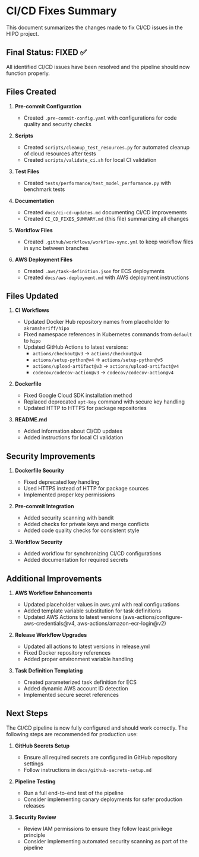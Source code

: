 # CI/CD Fixes Summary

This document summarizes the changes made to fix CI/CD issues in the HIPO project.

## Final Status: FIXED ✅

All identified CI/CD issues have been resolved and the pipeline should now function properly.

## Files Created

1. **Pre-commit Configuration**
   - Created `.pre-commit-config.yaml` with configurations for code quality and security checks

2. **Scripts**
   - Created `scripts/cleanup_test_resources.py` for automated cleanup of cloud resources after tests
   - Created `scripts/validate_ci.sh` for local CI validation

3. **Test Files**
   - Created `tests/performance/test_model_performance.py` with benchmark tests

4. **Documentation**
   - Created `docs/ci-cd-updates.md` documenting CI/CD improvements
   - Created `CI_CD_FIXES_SUMMARY.md` (this file) summarizing all changes

5. **Workflow Files**
   - Created `.github/workflows/workflow-sync.yml` to keep workflow files in sync between branches
   
6. **AWS Deployment Files**
   - Created `.aws/task-definition.json` for ECS deployments
   - Created `docs/aws-deployment.md` with AWS deployment instructions

## Files Updated

1. **CI Workflows**
   - Updated Docker Hub repository names from placeholder to `akramsheriff/hipo`
   - Fixed namespace references in Kubernetes commands from `default` to `hipo`
   - Updated GitHub Actions to latest versions:
     - `actions/checkout@v3` → `actions/checkout@v4`
     - `actions/setup-python@v4` → `actions/setup-python@v5`
     - `actions/upload-artifact@v3` → `actions/upload-artifact@v4`
     - `codecov/codecov-action@v3` → `codecov/codecov-action@v4`

2. **Dockerfile**
   - Fixed Google Cloud SDK installation method
   - Replaced deprecated `apt-key` command with secure key handling
   - Updated HTTP to HTTPS for package repositories

3. **README.md**
   - Added information about CI/CD updates
   - Added instructions for local CI validation

## Security Improvements

1. **Dockerfile Security**
   - Fixed deprecated key handling
   - Used HTTPS instead of HTTP for package sources
   - Implemented proper key permissions

2. **Pre-commit Integration**
   - Added security scanning with bandit
   - Added checks for private keys and merge conflicts
   - Added code quality checks for consistent style

3. **Workflow Security**
   - Added workflow for synchronizing CI/CD configurations
   - Added documentation for required secrets

## Additional Improvements

1. **AWS Workflow Enhancements**
   - Updated placeholder values in aws.yml with real configurations
   - Added template variable substitution for task definitions
   - Updated AWS Actions to latest versions (aws-actions/configure-aws-credentials@v4, aws-actions/amazon-ecr-login@v2)

2. **Release Workflow Upgrades**
   - Updated all actions to latest versions in release.yml
   - Fixed Docker repository references
   - Added proper environment variable handling

3. **Task Definition Templating**
   - Created parameterized task definition for ECS
   - Added dynamic AWS account ID detection
   - Implemented secure secret references

## Next Steps

The CI/CD pipeline is now fully configured and should work correctly. The following steps are recommended for production use:

1. **GitHub Secrets Setup**
   - Ensure all required secrets are configured in GitHub repository settings
   - Follow instructions in `docs/github-secrets-setup.md`

2. **Pipeline Testing**
   - Run a full end-to-end test of the pipeline
   - Consider implementing canary deployments for safer production releases

3. **Security Review**
   - Review IAM permissions to ensure they follow least privilege principle
   - Consider implementing automated security scanning as part of the pipeline